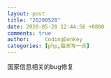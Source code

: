 ```yaml
---
layout: post
title: "20200528"
date: 2020-05-28 12:44:56 +0800
comments: true
author:     CodingDonkey
categories: [php,每天写一点]
---
```


国家信息相关的bug修复
